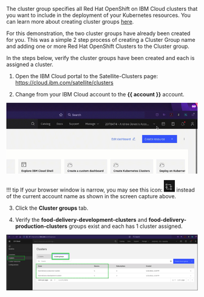 The cluster group specifies all Red Hat OpenShift on IBM Cloud clusters that you want to include in the deployment of your Kubernetes resources. You can learn more about creating cluster groups <a href="https://cloud.ibm.com/docs/satellite?topic=satellite-setup-clusters-satconfig#setup-clusters-satconfig-groups" target="_blank">here</a>.

For this demonstration, the two cluster groups have already been created for you. This was a simple 2 step process of creating a Cluster Group name and adding one or more Red Hat OpenShift Clusters to the Cluster group.

In the steps below, verify the cluster groups have been created and each is assigned a cluster.

1. Open the IBM Cloud portal to the Satellite-Clusters page:
  <a href="https://cloud.ibm.com/satellite/clusters" target="_blank">https://cloud.ibm.com/satellite/clusters</a>

2. Change from your IBM Cloud account to the **{{ account }}** account.

![](_attachments/ChangeAccounts-2-a-gif.gif)

!!! tip
    If your browser window is narrow, you may see this icon: ![](_attachments/SwitchAccountsIcon.png) instead of the current account name as shown in the screen capture above.

3. Click the **Cluster groups** tab.

4. Verify the **food-delivery-development-clusters** and **food-delivery-production-clusters** groups exist and each has 1 cluster assigned.

![](_attachments/0122-ClusterGroupsCreated.png)
